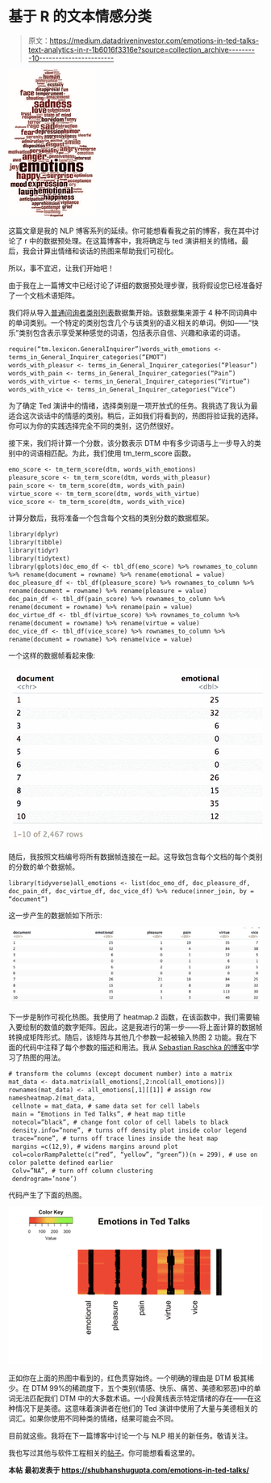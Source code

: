# 基于 R 的文本情感分类

> 原文：<https://medium.datadriveninvestor.com/emotions-in-ted-talks-text-analytics-in-r-1b6016f3316e?source=collection_archive---------10----------------------->

![](img/b35a5bc59b077f40e5b1617633683ec9.png)

这篇文章是我的 NLP 博客系列的延续。你可能想看看我之前的博客，我在其中讨论了 r 中的数据预处理。在这篇博客中，我将确定与 ted 演讲相关的情绪。最后，我会计算出情绪和谈话的热图来帮助我们可视化。

所以，事不宜迟，让我们开始吧！

由于我在上一篇博文中已经讨论了详细的数据预处理步骤，我将假设您已经准备好了一个文档术语矩阵。

我们将从导入[普通问询者类别列表](http://www.wjh.harvard.edu/~inquirer/homecat.htm)数据集开始。该数据集来源于 4 种不同词典中的单词类别。一个特定的类别包含几个与该类别的语义相关的单词。例如——“快乐”类别包含表示享受某种感觉的词语，包括表示自信、兴趣和承诺的词语。

```
require(“tm.lexicon.GeneralInquirer”)words_with_emotions <- terms_in_General_Inquirer_categories(“EMOT”)
words_with_pleasur <- terms_in_General_Inquirer_categories(“Pleasur”)
words_with_pain <- terms_in_General_Inquirer_categories(“Pain”)
words_with_virtue <- terms_in_General_Inquirer_categories(“Virtue”)
words_with_vice <- terms_in_General_Inquirer_categories(“Vice”)
```

为了确定 Ted 演讲中的情绪，选择类别是一项开放式的任务。我挑选了我认为最适合这次谈话中的情感的类别。稍后，正如我们将看到的，热图将验证我的选择。你可以为你的实践选择完全不同的类别，这仍然很好。

接下来，我们将计算一个分数，该分数表示 DTM 中有多少词语与上一步导入的类别中的词语相匹配。为此，我们使用 tm_term_score 函数。

```
emo_score <- tm_term_score(dtm, words_with_emotions)
pleasure_score <- tm_term_score(dtm, words_with_pleasur)
pain_score <- tm_term_score(dtm, words_with_pain)
virtue_score <- tm_term_score(dtm, words_with_virtue)
vice_score <- tm_term_score(dtm, words_with_vice)
```

计算分数后，我将准备一个包含每个文档的类别分数的数据框架。

```
library(dplyr)
library(tibble)
library(tidyr)
library(tidytext)
library(gplots)doc_emo_df <- tbl_df(emo_score) %>% rownames_to_column %>% rename(document = rowname) %>% rename(emotional = value)
doc_pleasure_df <- tbl_df(pleasure_score) %>% rownames_to_column %>% rename(document = rowname) %>% rename(pleasure = value)
doc_pain_df <- tbl_df(pain_score) %>% rownames_to_column %>% rename(document = rowname) %>% rename(pain = value)
doc_virtue_df <- tbl_df(virtue_score) %>% rownames_to_column %>% rename(document = rowname) %>% rename(virtue = value)
doc_vice_df <- tbl_df(vice_score) %>% rownames_to_column %>% rename(document = rowname) %>% rename(vice = value)
```

一个这样的数据帧看起来像:

![](img/854598f6a7c83165fa4ed62b3ba561c2.png)

随后，我按照文档编号将所有数据帧连接在一起。这导致包含每个文档的每个类别的分数的单个数据帧。

```
library(tidyverse)all_emotions <- list(doc_emo_df, doc_pleasure_df, doc_pain_df, doc_virtue_df, doc_vice_df) %>% reduce(inner_join, by = “document”)
```

这一步产生的数据帧如下所示:

![](img/17512df9bcd4d335d7bf6101f1d53af7.png)

下一步是制作可视化热图。我使用了 heatmap.2 函数，在该函数中，我们需要输入要绘制的数值的数字矩阵。因此，这是我进行的第一步——将上面计算的数据帧转换成矩阵形式。随后，该矩阵与其他几个参数一起被输入热图 2 功能。我在下面的代码中注释了每个参数的描述和用法。我从 [Sebastian Raschka 的博客](https://sebastianraschka.com/Articles/heatmaps_in_r.html)中学习了热图的用法。

```
# transform the columns (except document number) into a matrix
mat_data <- data.matrix(all_emotions[,2:ncol(all_emotions)]) 
rownames(mat_data) <- all_emotions[,1][[1]] # assign row namesheatmap.2(mat_data,
 cellnote = mat_data, # same data set for cell labels
 main = “Emotions in Ted Talks”, # heat map title
 notecol=”black”, # change font color of cell labels to black
 density.info=”none”, # turns off density plot inside color legend
 trace=”none”, # turns off trace lines inside the heat map
 margins =c(12,9), # widens margins around plot
 col=colorRampPalette(c(“red”, “yellow”, “green”))(n = 299), # use on color palette defined earlier
 Colv=”NA”, # turn off column clustering
 dendrogram=’none’)
```

代码产生了下面的热图。

![](img/e223e12c501a6101ca488a7c0ee0394e.png)

正如你在上面的热图中看到的，红色贯穿始终。一个明确的理由是 DTM 极其稀少。在 DTM 99%的稀疏度下，五个类别(情感、快乐、痛苦、美德和邪恶)中的单词无法匹配我们 DTM 中的大多数术语。一小段黄线表示特定情绪的存在——在这种情况下是美德。这意味着演讲者在他们的 Ted 演讲中使用了大量与美德相关的词汇。如果你使用不同种类的情绪，结果可能会不同。

目前就这些。我将在下一篇博客中讨论一个与 NLP 相关的新任务。敬请关注。

我也写过其他与软件工程相关的[帖子](https://medium.com/@shubhanshugupta/engineering-challenges-of-streaming-a-million-concurrent-json-data-streams-from-product-to-crm-360506b29aca)。你可能想看看这里的。

**本帖** **最初发表于 https://shubhanshugupta.com/emotions-in-ted-talks/**